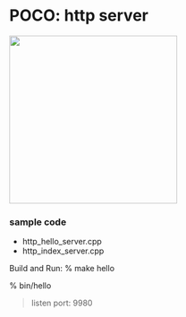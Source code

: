 POCO: http server
===============

<image src="https://raw.githubusercontent.com/ohwada/MAC_cpp_Samples/master/POCO/screenshots/http_index_server.png" width="300" /> 

### sample code
- http_hello_server.cpp
- http_index_server.cpp

Build and Run:
% make hello

% bin/hello
> listen port: 9980


